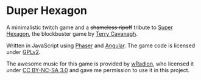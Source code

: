 # Duper Hexagon

A minimalistic twitch game and a ~~shameless ripoff~~ tribute to [Super Hexagon](http://superhexagon.com/), the
blockbuster game by [Terry Cavanagh](http://distractionware.com/blog/about-me/).

Written in JavaScript using [Phaser](http://phaser.io/) and [Angular](https://angular.io/). The game code is licensed
under [GPLv2](https://www.gnu.org/licenses/old-licenses/gpl-2.0.txt).

The awesome music for this game is provided by [wRadion](http://wradion.weebly.com/), who licensed it under
[CC BY-NC-SA 3.0](https://creativecommons.org/licenses/by-nc-sa/3.0/) and gave me permission to use it in this project.